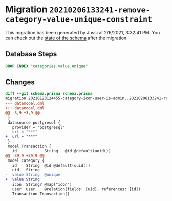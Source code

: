 # Migration `20210206133241-remove-category-value-unique-constraint`

This migration has been generated by Jussi at 2/6/2021, 3:32:41 PM.
You can check out the [state of the schema](./schema.prisma) after the migration.

## Database Steps

```sql
DROP INDEX "categories.value_unique"
```

## Changes

```diff
diff --git schema.prisma schema.prisma
migration 20210123124455-category-icon-user-is-admin..20210206133241-remove-category-value-unique-constraint
--- datamodel.dml
+++ datamodel.dml
@@ -3,9 +3,9 @@
 }
 datasource postgresql {
   provider = "postgresql"
-  url = "***"
+  url = "***"
 }
 model Transaction {
   id            String   @id @default(uuid())
@@ -39,9 +39,9 @@
 model Category {
   id    String  @id @default(uuid())
   uid   String
-  value String  @unique
+  value String
   icon  String? @map("icon")
   user  User    @relation(fields: [uid], references: [id])
   Transaction Transaction[]
```


